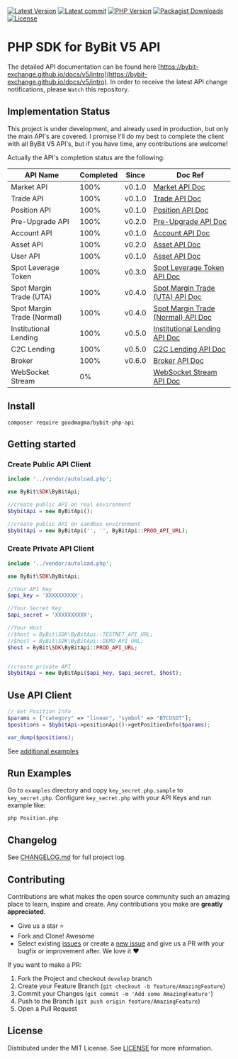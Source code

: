 [![Latest Version](https://img.shields.io/github/release/goodmagma/bybit-php-api.svg?style=flat-square)](https://github.com/goodmagma/bybit-php-api/releases) 
[![Latest commit](https://img.shields.io/github/last-commit/goodmagma/bybit-php-api.svg?style=flat-square)](#)
[![PHP Version](https://img.shields.io/packagist/php-v/goodmagma/bybit-php-api.svg?color=green)](https://secure.php.net)
[![Packagist Downloads](https://img.shields.io/packagist/dt/goodmagma/bybit-php-api.svg?style=flat-square)](https://packagist.org/packages/goodmagma/bybit-php-api)
[![License](https://poser.pugx.org/goodmagma/bybit-php-api/license)](LICENSE)

# PHP SDK for ByBit V5 API

The detailed API documentation can be found here [https://bybit-exchange.github.io/docs/v5/intro](https://bybit-exchange.github.io/docs/v5/intro). In order to receive the latest API change notifications, please `Watch` this repository.

## Implementation Status

This project is under development, and already used in production, but only the main API's are covered. I promise I'll do my best to complete the client with all ByBit V5 API's, but if you have time, any contributions are welcome!

Actually the API's completion status are the following:


 API Name                   | Completed | Since  |Doc Ref                                                  
----------------------------|-----------|--------|---------------------------------------------------
 Market API                 | 100%      | v0.1.0 | [Market API Doc](https://bybit-exchange.github.io/docs/v5/market/time)
 Trade API                  | 100%      | v0.1.0 | [Trade API Doc](https://bybit-exchange.github.io/docs/v5/order/create-order)
 Position API               | 100%      | v0.1.0 | [Position API Doc](https://bybit-exchange.github.io/docs/v5/position)
 Pre-Upgrade API            | 100%      | v0.2.0 | [Pre-Upgrade API Doc](https://bybit-exchange.github.io/docs/v5/pre-upgrade/order-list)
 Account API                | 100%      | v0.1.0 | [Account API Doc](https://bybit-exchange.github.io/docs/v5/account/wallet-balance)
 Asset API                  | 100%      | v0.2.0 | [Asset API Doc](https://bybit-exchange.github.io/docs/v5/asset/exchange)
 User API                   | 100%      | v0.1.0 | [Asset API Doc](https://bybit-exchange.github.io/docs/v5/user/create-subuid)
 Spot Leverage Token        | 100%      | v0.3.0 | [Spot Leverage Token API Doc](https://bybit-exchange.github.io/docs/v5/lt/leverage-token-info)
 Spot Margin Trade (UTA)    | 100%      | v0.4.0 | [Spot Margin Trade (UTA) API Doc](https://bybit-exchange.github.io/docs/v5/spot-margin-uta/vip-margin)
 Spot Margin Trade (Normal) | 100%      | v0.4.0 | [Spot Margin Trade (Normal) API Doc](https://bybit-exchange.github.io/docs/v5/spot-margin-normal/vip-margin)
 Institutional Lending      | 100%      | v0.5.0 | [Institutional Lending API Doc](https://bybit-exchange.github.io/docs/v5/otc/margin-product-info)
 C2C Lending                | 100%      | v0.5.0 | [C2C Lending API Doc](https://bybit-exchange.github.io/docs/v5/c2c-lend/coin-info)
 Broker                     | 100%      | v0.6.0 | [Broker API Doc](https://bybit-exchange.github.io/docs/v5/broker/earning)
 WebSocket Stream           | 0%        |        | [WebSocket Stream API Doc](https://bybit-exchange.github.io/docs/v5/ws/connect)


## Install

```
composer require goodmagma/bybit-php-api
```


## Getting started

### Create Public API Client

```php
include '../vendor/autoload.php';

use ByBit\SDK\ByBitApi;

//create public API on real environment
$bybitApi = new ByBitApi();

//create public API on sandbox environment
$bybitApi = new ByBitApi('', '', ByBitApi::PROD_API_URL);
```

### Create Private API Client

```php
include '../vendor/autoload.php';

use ByBit\SDK\ByBitApi;

//Your API Key
$api_key = 'XXXXXXXXXX';

//Your Secret Key
$api_secret = 'XXXXXXXXXX';

//Your Host
//$host = ByBit\SDK\ByBitApi::TESTNET_API_URL;
//$host = ByBit\SDK\ByBitApi::DEMO_API_URL;
$host = ByBit\SDK\ByBitApi::PROD_API_URL;


//create private API
$bybitApi = new ByBitApi($api_key, $api_secret, $host);
```


## Use API Client

```php
// Get Position Info
$params = ["category" => "linear", "symbol" => "BTCUSDT"];
$positions = $bybitApi->positionApi()->getPositionInfo($params);

var_dump($positions);
```

See [additional examples](examples)


## Run Examples

Go to `examples` directory and copy `key_secret.php.sample` to `key_secret.php`.
Configure `key_secret.php` with your API Keys and run example like:

```
php Position.php
```

## Changelog

See [CHANGELOG.md](CHANGELOG.md) for full project log.


## Contributing

Contributions are what makes the open source community such an amazing place to learn, inspire and create. Any
contributions you make are **greatly appreciated**.

- Give us a star :star:
- Fork and Clone! Awesome
- Select existing [issues](https://github.com/goodmagma/bybit-php-api/issues) or create a [new issue](https://github.com/goodmagma/bybit-php-api/issues/new) and give us a PR with your bugfix or improvement after. We love it ❤️

If you want to make a PR:

1. Fork the Project and checkout `develop` branch
2. Create your Feature Branch (`git checkout -b feature/AmazingFeature`)
3. Commit your Changes (`git commit -m 'Add some AmazingFeature'`)
4. Push to the Branch (`git push origin feature/AmazingFeature`)
5. Open a Pull Request


## License

Distributed under the MIT License. See [LICENSE](LICENSE) for more information.
